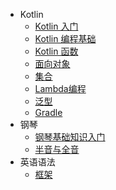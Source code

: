 * Kotlin
    * [Kotlin 入门](001.md)
    * [Kotlin 编程基础](002.md)
    * [Kotlin 函数](003.md)
    * [面向对象](004.md)
    * [集合](005.md)
    * [Lambda编程](006.md)
    * [泛型](007.md)
    * [Gradle](008.md)
* 钢琴
    * [钢琴基础知识入门](piano/001.md)
    * [半音与全音](piano/002.md)
* 英语语法
    * [框架](english/001.md)